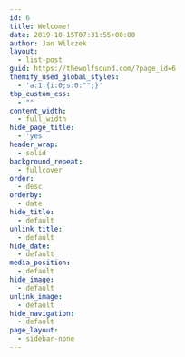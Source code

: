 ```yaml
---
id: 6
title: Welcome!
date: 2019-10-15T07:31:55+00:00
author: Jan Wilczek
layout:
  - list-post
guid: https://thewolfsound.com/?page_id=6
themify_used_global_styles:
  - 'a:1:{i:0;s:0:"";}'
tbp_custom_css:
  - ""
content_width:
  - full_width
hide_page_title:
  - 'yes'
header_wrap:
  - solid
background_repeat:
  - fullcover
order:
  - desc
orderby:
  - date
hide_title:
  - default
unlink_title:
  - default
hide_date:
  - default
media_position:
  - default
hide_image:
  - default
unlink_image:
  - default
hide_navigation:
  - default
page_layout:
  - sidebar-none
---
```

<!--themify-builder:block-->

<!--themify_builder_static-->

<!--/themify_builder_static-->
